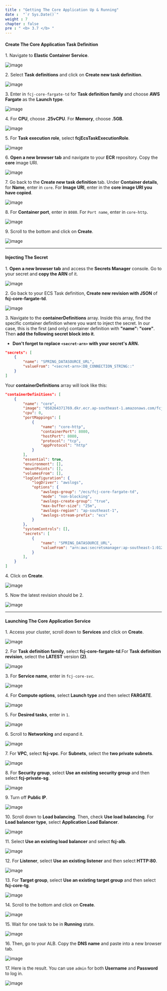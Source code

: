 ```yaml
---
title : "Getting The Core Application Up & Running"
date :  "`r Sys.Date()`" 
weight : 7
chapter : false
pre : " <b> 3.7 </b> "
---
```


#### Create The Core Application Task Definition

1\. Navigate to **Elastic Container Service**.

![image](/images/3.7/Group82.png)

2\. Select **Task definitions** and click on **Create new task definition**.

![image](/images/3.7/Group72.png)

3\. Enter in `fcj-core-fargate-td` for **Task definition family** and choose **AWS Fargate** as the **Launch type**.

![image](/images/3.7/Group73.png)

4\. For **CPU**, choose **.25vCPU**. For **Memory**, choose **.5GB**.

![image](/images/3.7/Group74.png)

5\. For **Task execution role**, select **fcjEcsTaskExecutionRole**.

![image](/images/3.7/Group75.png)

6\. **Open a new browser tab** and navigate to your **ECR** repository. Copy the **core** image URI.

![image](/images/3.7/Group76.png)

7\. Go back to the **Create new task definition** tab. Under **Container details**, for **Name**, enter in `core`. For **Image URI**, enter in the **core image URI you have copied**.

![image](/images/3.7/Group77.png)

8\. For **Container port**, enter in `8080`. For `Port name`, enter in `core-http`.

![image](/images/3.7/Group78.png)

9\. Scroll to the bottom and click on **Create**.

![image](/images/3.7/Group79.png)

___

#### Injecting The Secret

1\. **Open a new browser tab** and access the **Secrets Manager** console. Go to your secret and **copy the ARN** of it.

![image](/images/3.7/Group83.png)

2\. Go back to your ECS Task definition, **Create new revision with JSON** of **fcj-core-fargate-td**.

![image](/images/3.7/Group80.png)

3\. Navigate to the **containerDefinitions** array. Inside this array, find the specific container definition where you want to inject the secret. In our case, this is the first (and only) container definition with **"name": "core"**. Then **add the following secret block into it**.

- **Don't forget to replace `<secret-arn>` with your secret's ARN.**

```json
"secrets": [
    {
        "name": "SPRING_DATASOURCE_URL",
        "valueFrom": "<secret-arn>:DB_CONNECTION_STRING::"
    }
]
```

Your **containerDefinitions** array will look like this:

```json
"containerDefinitions": [
    {
        "name": "core",
        "image": "058264371769.dkr.ecr.ap-southeast-1.amazonaws.com/fcj-registry:core",
        "cpu": 0,
        "portMappings": [
            {
                "name": "core-http",
                "containerPort": 8080,
                "hostPort": 8080,
                "protocol": "tcp",
                "appProtocol": "http"
            }
        ],
        "essential": true,
        "environment": [],
        "mountPoints": [],
        "volumesFrom": [],
        "logConfiguration": {
            "logDriver": "awslogs",
            "options": {
                "awslogs-group": "/ecs/fcj-core-fargate-td",
                "mode": "non-blocking",
                "awslogs-create-group": "true",
                "max-buffer-size": "25m",
                "awslogs-region": "ap-southeast-1",
                "awslogs-stream-prefix": "ecs"
            }
        },
        "systemControls": [],
        "secrets": [
            {
                "name": "SPRING_DATASOURCE_URL",
                "valueFrom": "arn:aws:secretsmanager:ap-southeast-1:0123456789:secret:dev/fcj/momentum-75swok:DB_CONNECTION_STRING::"
            }
        ],
    }
]
```

4\. Click on **Create**. 

![image](/images/3.7/Group81.png)

5\. Now the latest revision should be 2.

![image](/images/3.7/Group85.png)

___

#### Launching The Core Application Service

1\. Access your cluster, scroll down to **Services** and click on **Create**.

![image](/images/3.7/Group84.png)

2\. For **Task definition family**, select **fcj-core-fargate-td**.For **Task definition revision**, select the **LATEST** version **(2)**.

![image](/images/3.7/Group86.png)

3\. For **Service name**, enter in `fcj-core-svc`.

![image](/images/3.7/Group87.png)

4\. For **Compute options**, select **Launch type** and then select **FARGATE**.

![image](/images/3.7/Group88.png)

5\. For **Desired tasks**, enter in `1`.

![image](/images/3.7/Group89.png)

6\. Scroll to **Networking** and expand it.

![image](/images/3.7/Group90.png)

7\. For **VPC**, select **fcj-vpc**. For **Subnets**, select the **two private subnets**.

![image](/images/3.7/Group91.png)

8\. For **Security group**, select **Use an existing security group** and then select **fcj-private-sg**.

![image](/images/3.7/Group92.png)

9\. Turn off **Public IP**.

![image](/images/3.7/Group93.png)

10\. Scroll down to **Load balancing**. Then, check **Use load balancing**. For **Load balancer type**, select **Application Load Balancer**.

![image](/images/3.7/Group94.png)

11\. Select **Use an existing load balancer** and select **fcj-alb**.

![image](/images/3.7/Group95.png)

12\. For **Listener**, select **Use an existing listener** and then select **HTTP:80**.

![image](/images/3.7/Group96.png)

13\. For **Target group**, select **Use an existing target group** and then select **fcj-core-tg**.

![image](/images/3.7/Group97.png)

14\. Scroll to the bottom and click on **Create**.

![image](/images/3.7/Group98.png)

15\. Wait for one task to be in **Running** state.

![image](/images/3.7/Group110.png)

16\. Then, go to your ALB. Copy the **DNS name** and paste into a new browser tab.

![image](/images/3.7/Group111.png)

17\. Here is the result. You can use `admin` for both **Username** and **Password** to log in.

![image](/images/3.7/Group112.png)

